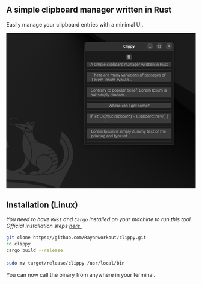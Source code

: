 ## A simple clipboard manager written in Rust

Easily manage your clipboard entries with a minimal UI.

![Clippy Screenshot](./screenshot.png)

## Installation (Linux)

_You need to have `Rust` and `Cargo` installed on your machine to run this tool. Official installation steps [here.](https://www.rust-lang.org/tools/install)_

```bash
git clone https://github.com/Rayanworkout/clippy.git
cd clippy
cargo build --release

sudo mv target/release/clippy /usr/local/bin

```

You can now call the binary from anywhere in your terminal.
